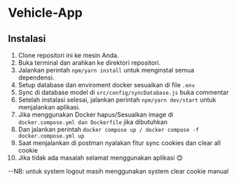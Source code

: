 # Vehicle-App

## Instalasi

1. Clone repositori ini ke mesin Anda.
2. Buka terminal dan arahkan ke direktori repositori.
3. Jalankan perintah `npm/yarn install` untuk menginstal semua dependensi.
4. Setup database dan enviroment docker sesuaikan di file `.env`
5. Sync di database model di `src/config/syncDatabase.js` buka commentar
6. Setelah instalasi selesai, jalankan perintah `npm/yarn dev/start` untuk menjalankan aplikasi.
8. Jika menggunakan Docker hapus/Sesuaikan image di `docker.compose.yml dan Dockerfile` jika dibutuhkan
9. Dan jalankan perintah `docker compose up / docker compose -f docker.compose.yml up`
10. Saat menjalankan di postman nyalakan fitur sync cookies dan clear all cookie 
11. Jika tidak ada masalah selamat menggunakan aplikasi 😊

--NB: untuk system logout masih menggunakan system clear cookie manual
